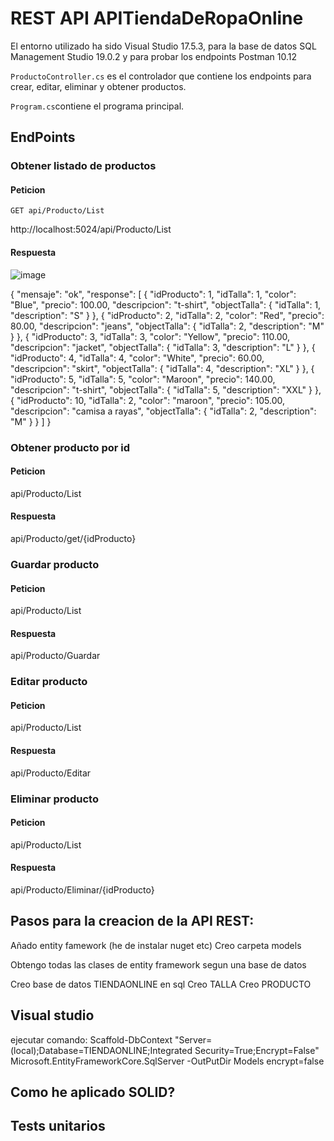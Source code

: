 <h1>REST API APITiendaDeRopaOnline</h1>

El entorno utilizado ha sido Visual Studio 17.5.3, para la base de datos SQL Management Studio 19.0.2 y para probar los endpoints Postman 10.12

`ProductoController.cs` es el controlador que contiene los endpoints para crear, editar, eliminar y obtener productos.

`Program.cs`contiene el programa principal.

## EndPoints

### Obtener listado de productos

#### Peticion

`GET api/Producto/List`

http://localhost:5024/api/Producto/List

#### Respuesta

![image](https://user-images.githubusercontent.com/108033668/231489847-6a55fa2a-ee6b-4c46-940d-dd3c359381dd.png)

{
    "mensaje": "ok",
    "response": [
        {
            "idProducto": 1,
            "idTalla": 1,
            "color": "Blue",
            "precio": 100.00,
            "descripcion": "t-shirt",
            "objectTalla": {
                "idTalla": 1,
                "description": "S"
            }
        },
        {
            "idProducto": 2,
            "idTalla": 2,
            "color": "Red",
            "precio": 80.00,
            "descripcion": "jeans",
            "objectTalla": {
                "idTalla": 2,
                "description": "M"
            }
        },
        {
            "idProducto": 3,
            "idTalla": 3,
            "color": "Yellow",
            "precio": 110.00,
            "descripcion": "jacket",
            "objectTalla": {
                "idTalla": 3,
                "description": "L"
            }
        },
        {
            "idProducto": 4,
            "idTalla": 4,
            "color": "White",
            "precio": 60.00,
            "descripcion": "skirt",
            "objectTalla": {
                "idTalla": 4,
                "description": "XL"
            }
        },
        {
            "idProducto": 5,
            "idTalla": 5,
            "color": "Maroon",
            "precio": 140.00,
            "descripcion": "t-shirt",
            "objectTalla": {
                "idTalla": 5,
                "description": "XXL"
            }
        },
        {
            "idProducto": 10,
            "idTalla": 2,
            "color": "maroon",
            "precio": 105.00,
            "descripcion": "camisa a rayas",
            "objectTalla": {
                "idTalla": 2,
                "description": "M"
            }
        }
    ]
}


### Obtener producto por id

#### Peticion
api/Producto/List


#### Respuesta

api/Producto/get/{idProducto}

### Guardar producto

#### Peticion
api/Producto/List


#### Respuesta

api/Producto/Guardar

### Editar producto

#### Peticion
api/Producto/List


#### Respuesta

api/Producto/Editar

### Eliminar producto

#### Peticion
api/Producto/List


#### Respuesta

api/Producto/Eliminar/{idProducto}


## Pasos para la creacion de la API REST:

Añado entity famework (he de instalar nuget etc)
Creo carpeta models 

Obtengo todas las clases de entity framework segun una base de datos

Creo base de datos TIENDAONLINE en sql
	Creo TALLA
	Creo PRODUCTO


## Visual studio

ejecutar comando: Scaffold-DbContext "Server=(local);Database=TIENDAONLINE;Integrated Security=True;Encrypt=False" Microsoft.EntityFrameworkCore.SqlServer -OutPutDir Models encrypt=false



## Como he aplicado SOLID?

## Tests unitarios
